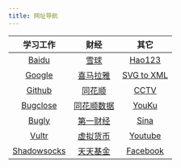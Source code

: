 ```yaml
---
title: 网址导航
---
```

| 学习工作 | 财经 | 其它 |
| :----:  | :----: | :-----: |
| [Baidu](https://www.baidu.com) | [雪球](http://xueqiu.com) | [Hao123](https://www.hao123.com) |
| [Google](https://www.google.com) | [喜马拉雅](https://www.ximalaya.com) | [SVG to XML](http://a-student.github.io/SvgToVectorDrawableConverter.Web/) |
| [Github](https://www.github.com) | [同花顺](http://www.10jqka.com.cn) | [CCTV](http://tv.cctv.com/live/cctv13/)|
| [Bugclose](https://bugclose.com) | [同花顺数据](http://data.10jqka.com.cn) | [YouKu](http://www.youku.com) |
| [Bugly](https://bugly.qq.com) | [第一财经](http://www.leshi123.com/tv/dongfang/diyicaijing.html) | [Sina](http://www.sina.com.cn) |
| [Vultr](https://www.vultr.com)| [虚拟货币](https://gate.io) | [Youtube](http://www.youtube.com) |
| [Shadowsocks](https://kiwivm.64clouds.com/main.php)| [天天基金](http://www.1234567.com.cn) | [Facebook](http://www.facebook.com) |